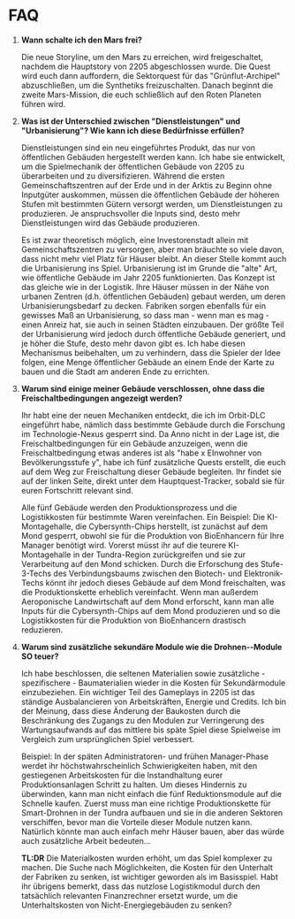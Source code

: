 # FAQ
1. **Wann schalte ich den Mars frei?**

    Die neue Storyline, um den Mars zu erreichen, wird freigeschaltet, nachdem die Hauptstory von 2205 abgeschlossen wurde. Die Quest wird euch dann auffordern, die Sektorquest für das "Grünflut-Archipel" abzuschließen, um die Synthetiks freizuschalten. Danach beginnt die zweite Mars-Mission, die euch schließlich auf den Roten Planeten führen wird.

2. **Was ist der Unterschied zwischen "Dienstleistungen" und "Urbanisierung"? Wie kann ich diese Bedürfnisse erfüllen?**

    Dienstleistungen sind ein neu eingeführtes Produkt, das nur von öffentlichen Gebäuden hergestellt werden kann. Ich habe sie entwickelt, um die Spielmechanik der öffentlichen Gebäude von 2205 zu überarbeiten und zu diversifizieren. Während die ersten Gemeinschaftszentren auf der Erde und in der Arktis zu Beginn ohne Inputgüter auskommen, müssen die öffentlichen Gebäude der höheren Stufen mit bestimmten Gütern versorgt werden, um Dienstleistungen zu produzieren. Je anspruchsvoller die Inputs sind, desto mehr Dienstleistungen wird das Gebäude produzieren.

    Es ist zwar theoretisch möglich, eine Investorenstadt allein mit Gemeinschaftszentren zu versorgen, aber man bräuchte so viele davon, dass nicht mehr viel Platz für Häuser bleibt. An dieser Stelle kommt auch die Urbanisierung ins Spiel. Urbanisierung ist im Grunde die "alte" Art, wie öffentliche Gebäude im Jahr 2205 funktionierten. Das Konzept ist das gleiche wie in der Logistik. Ihre Häuser müssen in der Nähe von urbanen Zentren (d.h. öffentlichen Gebäuden) gebaut werden, um deren Urbanisierungsbedarf zu decken. Fabriken sorgen ebenfalls für ein gewisses Maß an Urbanisierung, so dass man - wenn man es mag - einen Anreiz hat, sie auch in seinen Städten einzubauen. Der größte Teil der Urbanisierung wird jedoch durch öffentliche Gebäude generiert, und je höher die Stufe, desto mehr davon gibt es. Ich habe diesen Mechanismus beibehalten, um zu verhindern, dass die Spieler der Idee folgen, eine Menge öffentlicher Gebäude an einem Ende der Karte zu bauen und die Stadt am anderen Ende zu errichten.

3. **Warum sind einige meiner Gebäude verschlossen, ohne dass die Freischaltbedingungen angezeigt werden?**

    Ihr habt eine der neuen Mechaniken entdeckt, die ich im Orbit-DLC eingeführt habe, nämlich dass bestimmte Gebäude durch die Forschung im Technologie-Nexus gesperrt sind. Da Anno nicht in der Lage ist, die Freischaltbedingungen für ein Gebäude anzuzeigen, wenn die Freischaltbedingung etwas anderes ist als "habe x EInwohner von Bevölkerungsstufe y", habe ich fünf zusätzliche Quests erstellt, die euch auf dem Weg zur Freischaltung dieser Gebäude begleiten. Ihr findet sie auf der linken Seite, direkt unter dem Hauptquest-Tracker, sobald sie für euren Fortschritt relevant sind.

    Alle fünf Gebäude werden den Produktionsprozess und die Logistikkosten für bestimmte Waren vereinfachen. Ein Beispiel: Die KI-Montagehalle, die Cybersynth-Chips herstellt, ist zunächst auf dem Mond gesperrt, obwohl sie für die Produktion von BioEnhancern für Ihre Manager benötigt wird. Vorerst müsst ihr auf die teurere KI-Montagehalle in der Tundra-Region zurückgreifen und sie zur Verarbeitung auf den Mond schicken. Durch die Erforschung des Stufe-3-Techs des Verbindungsbaums zwischen den Biotech- und Elektronik-Techs könnt ihr jedoch dieses Gebäude auf dem Mond freischalten, was die Produktionskette erheblich vereinfacht. Wenn man außerdem Aeroponische Landwirtschaft auf dem Mond erforscht, kann man alle Inputs für die Cybersynth-Chips auf dem Mond produzieren und so die Logistikkosten für die Produktion von BioEnhancern drastisch reduzieren.

4. **Warum sind zusätzliche sekundäre Module wie die Drohnen--Module SO teuer?**

    Ich habe beschlossen, die seltenen Materialien sowie zusätzliche - spezifischere - Baumaterialien wieder in die Kosten für Sekundärmodule einzubeziehen. Ein wichtiger Teil des Gameplays in 2205 ist das ständige Ausbalancieren von Arbeitskräften, Energie und Credits. Ich bin der Meinung, dass diese Änderung der Baukosten durch die Beschränkung des Zugangs zu den Modulen zur Verringerung des Wartungsaufwands auf das mittlere bis späte Spiel diese Spielweise im Vergleich zum ursprünglichen Spiel verbessert.

    Beispiel: In der späten Administratoren- und frühen Manager-Phase werdet ihr höchstwahrscheinlich Schwierigkeiten haben, mit den gestiegenen Arbeitskosten für die Instandhaltung eurer Produktionsanlagen Schritt zu halten. Um dieses Hindernis zu überwinden, kann man nicht einfach die fünf Reduktionsmodule auf die Schnelle kaufen. Zuerst muss man eine richtige Produktionskette für Smart-Drohnen in der Tundra aufbauen und sie in die anderen Sektoren verschiffen, bevor man die Vorteile dieser Module nutzen kann. Natürlich könnte man auch einfach mehr Häuser bauen, aber das würde auch zusätzliche Arbeit bedeuten...

    **TL:DR** Die Materialkosten wurden erhöht, um das Spiel komplexer zu machen. Die Suche nach Möglichkeiten, die Kosten für den Unterhalt der Fabriken zu senken, ist wichtiger geworden als im Basisspiel.
    Habt ihr übrigens bemerkt, dass das nutzlose Logistikmodul durch den tatsächlich relevanten Finanzrechner ersetzt wurde, um die Unterhaltskosten von Nicht-Energiegebäuden zu senken?